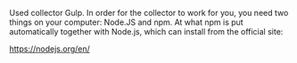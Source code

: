 Used collector Gulp. In order for the collector to work for you, you need two things on your computer: Node.JS and npm.
At what npm is put automatically together with Node.js, which can
install from the official site:


https://nodejs.org/en/
